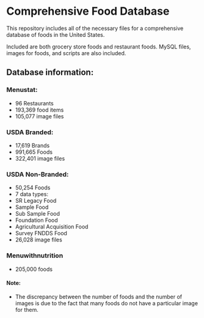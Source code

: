 # Comprehensive Food Database
This repository includes all of the necessary files for a comprehensive database of foods in the United States. 

Included are both grocery store foods and restaurant foods. MySQL files, images for foods, and scripts are also included.

## Database information:

### Menustat:
- 96 Restaurants
- 193,369 food items
- 105,077 image files
### USDA Branded:
- 17,619 Brands
- 991,665 Foods
- 322,401 image files
### USDA Non-Branded:
- 50,254 Foods
- 7 data types:
-  SR Legacy Food
-   Sample Food
-   Sub Sample Food
-   Foundation Food
-   Agricultural Acquisition Food
-   Survey FNDDS Food
- 26,028 image files
### Menuwithnutrition
- 205,000 foods

#### Note: 
- The discrepancy between the number of foods and the number of images is due to the fact that many foods do not have a particular image for them.


